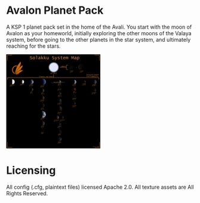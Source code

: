# Avalon Planet Pack
A KSP 1 planet pack set in the home of the Avali. You start with the moon of Avalon as your homeworld, initially exploring the other moons of the Valaya system, before going to the other planets in the star system, and ultimately reaching for the stars.

<html>
<img src="https://raw.githubusercontent.com/89Mods/AvalonPlanetPack/main/docs/DisplayImage2.png" style="width: 50%;" />
</html>

# Licensing
All config (.cfg, plaintext files) licensed Apache 2.0.
All texture assets are All Rights Reserved.
